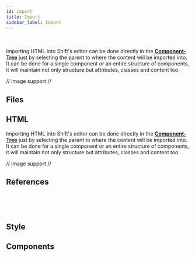 ```yaml
---
id: import
title: Import
sidebar_label: Import
---
```

<br><br>
Importing HTML into Shift's editor can be done directly in the [__Component-Tree__](component-tree.md) just by selecting the parent to where the content will be imported into. It can be done for a single component or an entire structure of components, it will maintain not only structure but attributes, classes and content too.

// image support //

## Files

## HTML

Importing HTML into Shift's editor can be done directly in the [__Component-Tree__](component-tree.md) just by selecting the parent to where the content will be imported into. It can be done for a single component or an entire structure of components, it will maintain not only structure but attributes, classes and content too.

// image support //

## References

<br><br><br>

## Style

## Components
